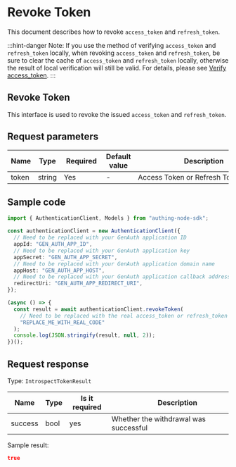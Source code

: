 # Revoke Token

<LastUpdated />

This document describes how to revoke `access_token` and `refresh_token`.

:::hint-danger
Note: If you use the method of verifying `access_token` and `refresh_token` locally, when revoking `access_token` and `refresh_token`, be sure to clear the cache of `access_token` and `refresh_token` locally, otherwise the result of local verification will still be valid. For details, please see [Verify access_token](./introspect-token.md).
:::

## Revoke Token

This interface is used to revoke the issued `access_token` and `refresh_token`.

## Request parameters

| Name  | Type   | <div style="width:80px">Required</div> | Default value | <div style="width:300px">Description</div> | <div style="width:200px"></div>Sample value</div> |
| ----- | ------ | -------------------------------------- | ------------- | ------------------------------------------ | ------------------------------------------------- |
| token | string | Yes                                    | -             | Access Token or Refresh Token              | `some-randon-string`                              |

## Sample code

```typescript
import { AuthenticationClient, Models } from "authing-node-sdk";

const authenticationClient = new AuthenticationClient({
  // Need to be replaced with your GenAuth application ID
  appId: "GEN_AUTH_APP_ID",
  // Need to be replaced with your GenAuth application key
  appSecret: "GEN_AUTH_APP_SECRET",
  // Need to be replaced with your GenAuth application domain name
  appHost: "GEN_AUTH_APP_HOST",
  // Need to be replaced with your GenAuth application callback address
  redirectUri: "GEN_AUTH_APP_REDIRECT_URI",
});

(async () => {
  const result = await authenticationClient.revokeToken(
    // Need to be replaced with the real access_token or refresh_token
    "REPLACE_ME_WITH_REAL_CODE"
  );
  console.log(JSON.stringify(result, null, 2));
})();
```

## Request response

Type: `IntrospectTokenResult`

| Name    | Type | <div style="width:80px">Is it required</div> | <div style="width:300px">Description</div> | <div style="width:200px">Sample value</div> |
| ------- | ---- | -------------------------------------------- | ------------------------------------------ | ------------------------------------------- |
| success | bool | yes                                          | Whether the withdrawal was successful      | `true`                                      |

Sample result:

```json
true
```
